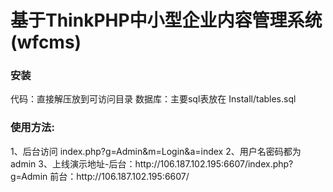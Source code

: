 <h1>基于ThinkPHP中小型企业内容管理系统(wfcms)</h1>

<h3>安装</h3>
	代码：直接解压放到可访问目录
	数据库：主要sql表放在 Install/tables.sql


<h3>使用方法:</h3>
	1、后台访问 index.php?g=Admin&m=Login&a=index
	2、用户名密码都为 admin
	3、上线演示地址-后台：http://106.187.102.195:6607/index.php?g=Admin
					前台：http://106.187.102.195:6607/
